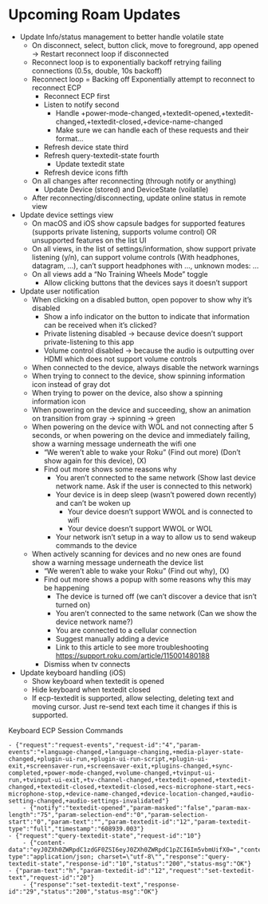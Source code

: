 # Upcoming Roam Updates

- Update Info/status management to better handle volatile state
    - On disconnect, select, button click, move to foreground, app opened -> Restart reconnect loop if disconnected
    - Reconnect loop is to exponentially backoff retrying failing connections (0.5s, double, 10s backoff)
    - Reconnect loop = Backing off Exponentially attempt to reconnect to reconnect ECP
        - Reconnect ECP first
        - Listen to notify second
            - Handle +power-mode-changed,+textedit-opened,+textedit-changed,+textedit-closed,+device-name-changed
            - Make sure we can handle each of these requests and their format…
        - Refresh device state third
        - Refresh query-textedit-state fourth
            - Update textedit state
        - Refresh device icons fifth
    - On all changes after reconnecting (through notify or anything)
        - Update Device (stored) and DeviceState (voilatile)
    - After reconnecting/disconnecting, update online status in remote view
- Update device settings view
    - On macOS and iOS show capsule badges for supported features (supports private listening, supports volume control) OR unsupported features on the list UI
    - On all views, in the list of settings/information, show support private listening (y/n), can support volume controls (With headphones, datagram, …), can’t support headphones with …, unknown modes: …
    - On all views add a “No Training Wheels Mode” toggle
        - Allow clicking buttons that the devices says it doesn’t support
- Update user notification
    - When clicking on a disabled button, open popover to show why it’s disabled
        - Show a info indicator on the button to indicate that information can be received when it’s clicked?
        - Private listening disabled -> because device doesn’t support private-listening to this app
        - Volume control disabled -> because the audio is outputting over HDMI which does not support volume controls
    - When connected to the device, always disable the network warnings
    - When trying to connect to the device, show spinning information icon instead of gray dot
    - When trying to power on the device, also show a spinning information icon
    - When powering on the device and succeeding, show an animation on transition from gray -> spinning -> green
    - When powering on the device with WOL and not connecting after 5 seconds, or when powering on the device and immediately failing, show a warning message underneath the wifi one
        - “We weren’t able to wake your Roku” (Find out more) (Don’t show again for this device), (X)
        - Find out more shows some reasons why
            - You aren’t connected to the same network (Show last device network name. Ask if the user is connected to this network)
            - Your device is in deep sleep (wasn’t powered down recently) and can’t be woken up
                - Your device doesn’t support WWOL and is connected to wifi
                - Your device doesn’t support WWOL or WOL
            - Your network isn’t setup in a way to allow us to send wakeup commands to the device
    - When actively scanning for devices and no new ones are found show a warning message underneath the device list
        - “We weren’t able to wake your Roku” (Find out why), (X)
        - Find out more shows a popup with some reasons why this may be happening
            - The device is turned off (we can’t discover a device that isn’t turned on)
            - You aren’t connected to the same network (Can we show the device network name?)
            - You are connected to a cellular connection
            - Suggest manually adding a device
            - Link to this article to see more troubleshooting https://support.roku.com/article/115001480188
        - Dismiss when tv connects
- Update keyboard handling (iOS)
    - Show keyboard when textedit is opened
    - Hide keyboard when textedit closed
    - If ecp-textedit is supported, allow selecting, deleting text and moving cursor. Just re-send text each time it changes if this is supported.

Keyboard ECP Session Commands

```
- {"request":"request-events","request-id":"4","param-events":"+language-changed,+language-changing,+media-player-state-changed,+plugin-ui-run,+plugin-ui-run-script,+plugin-ui-exit,+screensaver-run,+screensaver-exit,+plugins-changed,+sync-completed,+power-mode-changed,+volume-changed,+tvinput-ui-run,+tvinput-ui-exit,+tv-channel-changed,+textedit-opened,+textedit-changed,+textedit-closed,+textedit-closed,+ecs-microphone-start,+ecs-microphone-stop,+device-name-changed,+device-location-changed,+audio-setting-changed,+audio-settings-invalidated"}
    - {"notify":"textedit-opened","param-masked":"false","param-max-length":"75","param-selection-end":"0","param-selection-start":"0","param-text":"","param-textedit-id":"12","param-textedit-type":"full","timestamp":"608939.003"}
- {"request":"query-textedit-state","request-id":"10"}
    - {"content-data":"eyJ0ZXh0ZWRpdC1zdGF0ZSI6eyJ0ZXh0ZWRpdC1pZCI6Im5vbmUifX0=","content-type":"application/json; charset=\"utf-8\"","response":"query-textedit-state","response-id":"10","status":"200","status-msg":"OK"}
- {"param-text":"h","param-textedit-id":"12","request":"set-textedit-text","request-id":"20"}
    - {"response":"set-textedit-text","response-id":"29","status":"200","status-msg":"OK"}
```

